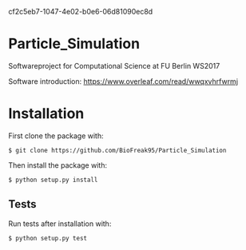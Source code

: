 cf2c5eb7-1047-4e02-b0e6-06d81090ec8d
# Particle_Simulation
Softwareproject for Computational Science at FU Berlin WS2017

Software introduction: https://www.overleaf.com/read/wwqxvhrfwrmj


# Installation
First clone the package with:
```
$ git clone https://github.com/BioFreak95/Particle_Simulation

```
Then install the package with:
```
$ python setup.py install
```


## Tests
Run tests after installation with:
```
$ python setup.py test
```

